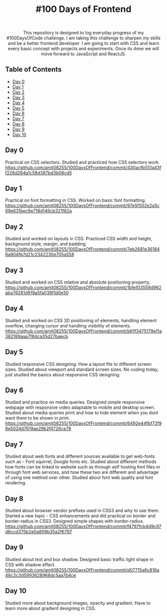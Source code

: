 <h1 align="center"> #100 Days of Frontend </h1> <br>

<p align="center">
  This repository is designed to log everyday progress of my #100DaysOfCode challenge. I am taking this challenge to sharpen my skills and be a better frontend developer. I am going to start with CSS and learn every basic concept with projects and experiments. Once its done we will move forward to JavaScript and ReactJS.
</p>


## Table of Contents

- [Day 0](#day-0)
- [Day 1](#day-1)
- [Day 2](#day-2)
- [Day 3](#day-3)
- [Day 4](#day-4)
- [Day 5](#day-5)
- [Day 6](#day-6)
- [Day 7](#day-7)
- [Day 8](#day-8)
- [Day 9](#day-9)
- [Day 10](#day-10)

## Day 0

Practical on CSS selectors. Studied and practiced how CSS selectors work.
https://github.com/amit08255/100DaysOfFrontend/commit/430acfb551a43ff226d264a1c58d387bd3b08cd5

## Day 1

Practical on font formatting in CSS. Worked on basic font formatting.
https://github.com/amit08255/100DaysOfFrontend/commit/97e5f502e2a5c69e631bec6e718d146cb321f82a

## Day 2

Studied and worked on layouts in CSS. Practiced CSS width and height, background style, margin, and padding.
https://github.com/amit08255/100DaysOfFrontend/commit/7eb2681e361846a904fb7d21c2342230e705a558

## Day 3

Studied and worked on CSS relative and absolute positioning property.
https://github.com/amit08255/100DaysOfFrontend/commit/1bfe103559d962aba76281d919a5fa039f1d0e50

## Day 4

Studied and worked on CSS 3D positioning of elements, handling element overflow, changing cursor and handling visibility of elements.
https://github.com/amit08255/100DaysOfFrontend/commit/b61f3475179e11a382189aaa7f8dca35d27baecb

## Day 5

Studied responsive CSS designing. How a layout fits to different screen sizes. Studied about viewport and standard screen sizes. No coding today, just studied the basics about responsive CSS designing.

## Day 6

Studied and practice on media queries. Designed simple responsive webpage with responsive video adaptable to mobile and desktop screen. Studied about media queries print
and how to hide element when you dont want them to be shown in print.
https://github.com/amit08255/100DaysOfFrontend/commit/6492e44fbf72f98e5024d7619ae29b2f4726ce78

## Day 7

Studied about web fonts and different sources available to get web-fonts such as - Font squirrel, Google fonts etc. Studied about different methods how fonts can be linked to website such as through self hosting font files or through font web services, and how these two are different and advantage of using one method over other. Studied about font web quality and font rendering.

## Day 8

Studied about browser vendor prefixes used in CSS3 and why to use them. Started a new topic - CSS enhancements and did practical on border and border-radius in CSS3. Designed simple shapes with border-radius.
https://github.com/amit08255/100DaysOfFrontend/commit/f4797fcb4d9c97d6ccd375b2e0a809b35a2f6797

## Day 9

Studied about text and box shadow. Designed basic traffic light shape in CSS with shadow effect.
https://github.com/amit08255/100DaysOfFrontend/commit/d07715a6c816a48c2c3d5993628968dc5aa7b4ce

## Day 10

Studied more about background images, opacity and gradient. Have to learn more about gradient designing in CSS.